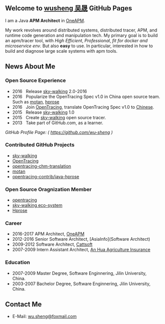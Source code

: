 ## Welcome to [wusheng 吴晟](https://github.com/wu-sheng) GitHub Pages

I am a Java **APM Architect** in [OneAPM](http://www.oneapm.com).

My work revolves around distributed systems, distributed tracer, APM, and runtime code generation and manipulation tech. My primary goal is to build an apm/tracer tool, with _High Efficient_, _Professional_, _fit for docker and microservice env_. But also **easy** to use. In particular, interested in how to build and diagnose large scale systems with apm tools.

## News About Me

### Open Source Experience
* 2016&nbsp;&nbsp; Release [sky-walking](https://github.com/wu-sheng/sky-walking) 2.0-2016
* 2016&nbsp;&nbsp; Popularize the OpenTracing Spec v1.0 in China open source team. Such as [motan](https://github.com/weibocom/motan), [hprose](https://github.com/hprose)
* 2016&nbsp;&nbsp; Join [OpenTracing](http://opentracing.io), translate OpenTracing Spec v1.0 to [Chinese](http://opentracing.io/documentation/pages/translations.html).
* 2015&nbsp;&nbsp; Release [sky-walking](https://github.com/wu-sheng/sky-walking) 1.0
* 2015&nbsp;&nbsp; Create [sky-walking](https://github.com/wu-sheng/sky-walking) open source tracer.
* 2013&nbsp;&nbsp; Take part of GitHub.com, as a learner.

_GitHub Profile Page: ( https://github.com/wu-sheng )_

### Contributed GitHub Projects
* [sky-walking](https://github.com/wu-sheng/sky-walking) 
* [OpenTracing](http://opentracing.io/)
* [opentracing-chm-translation](https://github.com/wu-sheng/opentracing.io-translation)
* [motan](https://github.com/weibocom/motan) 
* [opentracing-contrib/java-hprose](https://github.com/opentracing-contrib/java-hprose)

### Open Source Oragnization Member
* [opentracing](https://github.com/opentracing)
* [sky-walking eco-system](https://github.com/skywalking-developer)
* [Hprose](https://github.com/hprose)

### Career
* 2016-2017 APM Architect, [OneAPM](http://www.oneapm.com)
* 2012-2016 Senior Software Architect, [AsiaInfo](Software Architect)
* 2009-2012 Software Architect, [Cattsoft](http://www.cattsoft.com)
* 2007-2009 Intern Assistant Architect, [An Hua Agriculture Insurance](http://www.ahic.com.cn)

### Education
* 2007-2009 Master Degree, Software Enginnering, Jilin University, China.
* 2003-2007 Bachelor Degree, Software Enginnering, Jilin University, China.

## Contact Me
* E-Mail: wu.sheng@foxmail.com
